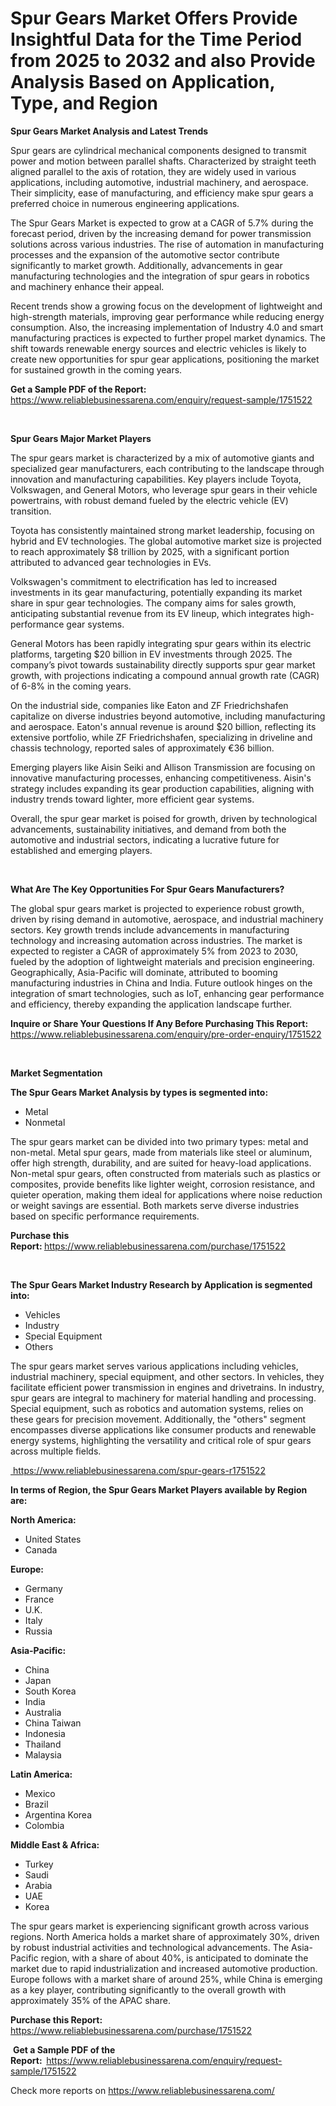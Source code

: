 <p><h1>Spur Gears Market Offers Provide Insightful Data for the Time Period from 2025 to 2032 and also Provide Analysis Based on Application, Type, and Region</h1></p><p><strong>Spur Gears Market Analysis and Latest Trends</strong></p>
<p><p>Spur gears are cylindrical mechanical components designed to transmit power and motion between parallel shafts. Characterized by straight teeth aligned parallel to the axis of rotation, they are widely used in various applications, including automotive, industrial machinery, and aerospace. Their simplicity, ease of manufacturing, and efficiency make spur gears a preferred choice in numerous engineering applications.</p><p>The Spur Gears Market is expected to grow at a CAGR of 5.7% during the forecast period, driven by the increasing demand for power transmission solutions across various industries. The rise of automation in manufacturing processes and the expansion of the automotive sector contribute significantly to market growth. Additionally, advancements in gear manufacturing technologies and the integration of spur gears in robotics and machinery enhance their appeal.</p><p>Recent trends show a growing focus on the development of lightweight and high-strength materials, improving gear performance while reducing energy consumption. Also, the increasing implementation of Industry 4.0 and smart manufacturing practices is expected to further propel market dynamics. The shift towards renewable energy sources and electric vehicles is likely to create new opportunities for spur gear applications, positioning the market for sustained growth in the coming years.</p></p>
<p><strong>Get a Sample PDF of the Report:&nbsp;</strong> <a href="https://www.reliablebusinessarena.com/enquiry/request-sample/1751522?utm_campaign=3526&utm_medium=2&utm_source=Github&utm_content=ia&utm_term=10042025&utm_id=spur-gears">https://www.reliablebusinessarena.com/enquiry/request-sample/1751522</a></p>
<p>&nbsp;</p>
<p><strong>Spur Gears Major Market Players</strong></p>
<p><p>The spur gears market is characterized by a mix of automotive giants and specialized gear manufacturers, each contributing to the landscape through innovation and manufacturing capabilities. Key players include Toyota, Volkswagen, and General Motors, who leverage spur gears in their vehicle powertrains, with robust demand fueled by the electric vehicle (EV) transition.</p><p>Toyota has consistently maintained strong market leadership, focusing on hybrid and EV technologies. The global automotive market size is projected to reach approximately $8 trillion by 2025, with a significant portion attributed to advanced gear technologies in EVs.</p><p>Volkswagen's commitment to electrification has led to increased investments in its gear manufacturing, potentially expanding its market share in spur gear technologies. The company aims for sales growth, anticipating substantial revenue from its EV lineup, which integrates high-performance gear systems.</p><p>General Motors has been rapidly integrating spur gears within its electric platforms, targeting $20 billion in EV investments through 2025. The company’s pivot towards sustainability directly supports spur gear market growth, with projections indicating a compound annual growth rate (CAGR) of 6-8% in the coming years.</p><p>On the industrial side, companies like Eaton and ZF Friedrichshafen capitalize on diverse industries beyond automotive, including manufacturing and aerospace. Eaton's annual revenue is around $20 billion, reflecting its extensive portfolio, while ZF Friedrichshafen, specializing in driveline and chassis technology, reported sales of approximately €36 billion.</p><p>Emerging players like Aisin Seiki and Allison Transmission are focusing on innovative manufacturing processes, enhancing competitiveness. Aisin's strategy includes expanding its gear production capabilities, aligning with industry trends toward lighter, more efficient gear systems.</p><p>Overall, the spur gear market is poised for growth, driven by technological advancements, sustainability initiatives, and demand from both the automotive and industrial sectors, indicating a lucrative future for established and emerging players.</p></p>
<p>&nbsp;</p>
<p><strong>What Are The Key Opportunities For Spur Gears Manufacturers?</strong></p>
<p><p>The global spur gears market is projected to experience robust growth, driven by rising demand in automotive, aerospace, and industrial machinery sectors. Key growth trends include advancements in manufacturing technology and increasing automation across industries. The market is expected to register a CAGR of approximately 5% from 2023 to 2030, fueled by the adoption of lightweight materials and precision engineering. Geographically, Asia-Pacific will dominate, attributed to booming manufacturing industries in China and India. Future outlook hinges on the integration of smart technologies, such as IoT, enhancing gear performance and efficiency, thereby expanding the application landscape further.</p></p>
<p><strong>Inquire or Share Your Questions If Any Before Purchasing This Report:</strong> <a href="https://www.reliablebusinessarena.com/enquiry/pre-order-enquiry/1751522?utm_campaign=3526&utm_medium=2&utm_source=Github&utm_content=ia&utm_term=10042025&utm_id=spur-gears">https://www.reliablebusinessarena.com/enquiry/pre-order-enquiry/1751522</a></p>
<p>&nbsp;</p>
<p><strong>Market Segmentation</strong></p>
<p><strong>The Spur Gears Market Analysis by types is segmented into:</strong></p>
<p><ul><li>Metal</li><li>Nonmetal</li></ul></p>
<p><p>The spur gears market can be divided into two primary types: metal and non-metal. Metal spur gears, made from materials like steel or aluminum, offer high strength, durability, and are suited for heavy-load applications. Non-metal spur gears, often constructed from materials such as plastics or composites, provide benefits like lighter weight, corrosion resistance, and quieter operation, making them ideal for applications where noise reduction or weight savings are essential. Both markets serve diverse industries based on specific performance requirements.</p></p>
<p><strong>Purchase this Report:&nbsp;</strong><a href="https://www.reliablebusinessarena.com/purchase/1751522?utm_campaign=3526&utm_medium=2&utm_source=Github&utm_content=ia&utm_term=10042025&utm_id=spur-gears">https://www.reliablebusinessarena.com/purchase/1751522</a></p>
<p>&nbsp;</p>
<p><strong>The Spur Gears Market Industry Research by Application is segmented into:</strong></p>
<p><ul><li>Vehicles</li><li>Industry</li><li>Special Equipment</li><li>Others</li></ul></p>
<p><p>The spur gears market serves various applications including vehicles, industrial machinery, special equipment, and other sectors. In vehicles, they facilitate efficient power transmission in engines and drivetrains. In industry, spur gears are integral to machinery for material handling and processing. Special equipment, such as robotics and automation systems, relies on these gears for precision movement. Additionally, the "others" segment encompasses diverse applications like consumer products and renewable energy systems, highlighting the versatility and critical role of spur gears across multiple fields.</p></p>
<p><a href="https://www.reliablebusinessarena.com/spur-gears-r1751522?utm_campaign=3526&utm_medium=2&utm_source=Github&utm_content=ia&utm_term=10042025&utm_id=spur-gears">&nbsp;https://www.reliablebusinessarena.com/spur-gears-r1751522</a></p>
<p><strong>In terms of Region, the Spur Gears Market Players available by Region are:</strong></p>
<p>
    <p> <strong> North America: </strong>
        <ul>
            <li>United States</li>
            <li>Canada</li>
        </ul>
        </p> 
    <p> <strong> Europe: </strong>
        <ul>
            <li>Germany</li>
            <li>France</li>
            <li>U.K.</li>
            <li>Italy</li>
            <li>Russia</li>
        </ul>
        </p> 
    <p> <strong> Asia-Pacific: </strong>
        <ul>
            <li>China</li>
            <li>Japan</li>
            <li>South Korea</li>
            <li>India</li>
            <li>Australia</li>
            <li>China Taiwan</li>
            <li>Indonesia</li>
            <li>Thailand</li>
            <li>Malaysia</li>
        </ul>
        </p> 
    <p> <strong> Latin America: </strong>
        <ul>
            <li>Mexico</li>
            <li>Brazil</li>
            <li>Argentina Korea</li>
            <li>Colombia</li>
        </ul>
        </p> 
    <p> <strong> Middle East & Africa: </strong>
        <ul>
            <li>Turkey</li>
            <li>Saudi</li>
            <li>Arabia</li>
            <li>UAE</li>
            <li>Korea</li>
        </ul>
    </p>
    </p>
<p><p>The spur gears market is experiencing significant growth across various regions. North America holds a market share of approximately 30%, driven by robust industrial activities and technological advancements. The Asia-Pacific region, with a share of about 40%, is anticipated to dominate the market due to rapid industrialization and increased automotive production. Europe follows with a market share of around 25%, while China is emerging as a key player, contributing significantly to the overall growth with approximately 35% of the APAC share.</p></p>
<p><strong>Purchase this Report: </strong><a href="https://www.reliablebusinessarena.com/purchase/1751522?utm_campaign=3526&utm_medium=2&utm_source=Github&utm_content=ia&utm_term=10042025&utm_id=spur-gears">https://www.reliablebusinessarena.com/purchase/1751522</a></p>
<p>&nbsp;<strong>Get a Sample PDF of the Report:&nbsp;&nbsp;</strong><a href="https://www.reliablebusinessarena.com/enquiry/request-sample/1751522?utm_campaign=3526&utm_medium=2&utm_source=Github&utm_content=ia&utm_term=10042025&utm_id=spur-gears">https://www.reliablebusinessarena.com/enquiry/request-sample/1751522</a></p>
<p><strong></strong></p>
<p>Check more reports on <a href="https://www.reliablebusinessarena.com/?utm_campaign=3526&utm_medium=2&utm_source=Github&utm_content=ia&utm_term=10042025&utm_id=spur-gears">https://www.reliablebusinessarena.com/</a></p>